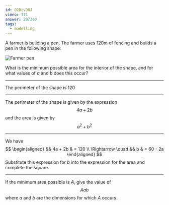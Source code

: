 ```yaml
---
id: O2DcvD8J
vimeo: 111
answer: 207360
tags:
  - modelling
---
```


A farmer is building a pen. The farmer uses $120\text{m}$ of fencing and builds a pen in the following shape:

![Farmer pen](/img/learn/quad-17.svg)

What is the minimum possible area for the interior of the shape, and for what values of $a$ and $b$ does this occur?

---

The perimeter of the shape is $120$

---

The perimeter of the shape is given by the expression
$$
4a + 2b
$$
and the area is given by
$$
a^2 + b^2
$$

---

We have
$$
\begin{aligned}
&& 4a + 2b & = 120 \\
\Rightarrow \quad && b & = 60 - 2a
\end{aligned}
$$
Substitute this expression for $b$ into the expression for the area and complete the square.

---

If the minimum area possible is $A$, give the value of
$$
Aab
$$
where $a$ and $b$ are the dimensions for which $A$ occurs.
